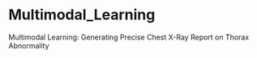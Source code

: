 # Multimodal_Learning
Multimodal Learning: Generating Precise Chest X-Ray Report on Thorax Abnormality
